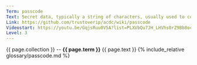 ```yaml
---
Term: passcode
Text: Secret data, typically a string of characters, usually used to confirm a user's identity
Link: https://github.com/trustoverip/acdc/wiki/passcode
Videostart: https://youtu.be/GqjsRuu0V5A?list=PLXVbQu7JH_LHVhs0rZ9Bb8ocyKlPljkaG&t=11m06s
Level: 3
---
```


{{ page.collection }} -- **{{ page.term }}**
   {{ page.text }} 
{% include_relative glossary/passcode.md %}
